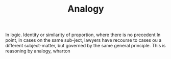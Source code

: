 ---
title: Analogy
permalink: "/definitions/analogy.html"
body: In logic. Identity or similarity of proportion, where there is no precedent
  ln point, in cases on the same sub-ject, lawyers have recourse to cases ou a different
  subject-matter, but governed by the same general principle. This is reasoning by
  analogy, wharton
published_at: '2018-07-07'
layout: post
---